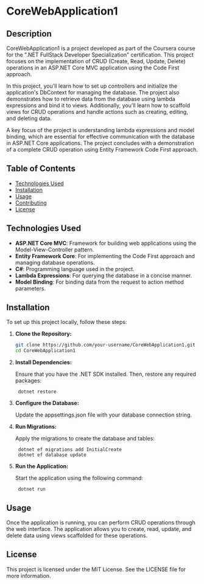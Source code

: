 # CoreWebApplication1

## Description
CoreWebApplication1 is a project developed as part of the Coursera course for the ".NET FullStack Developer Specialization" certification. This project focuses on the implementation of CRUD (Create, Read, Update, Delete) operations in an ASP.NET Core MVC application using the Code First approach.

In this project, you'll learn how to set up controllers and initialize the application's DbContext for managing the database. The project also demonstrates how to retrieve data from the database using lambda expressions and bind it to views. Additionally, you'll learn how to scaffold views for CRUD operations and handle actions such as creating, editing, and deleting data.

A key focus of the project is understanding lambda expressions and model binding, which are essential for effective communication with the database in ASP.NET Core applications. The project concludes with a demonstration of a complete CRUD operation using Entity Framework Code First approach.

## Table of Contents
- [Technologies Used](#technologies-used)
- [Installation](#installation)
- [Usage](#usage)
- [Contributing](#contributing)
- [License](#license)

## Technologies Used
- **ASP.NET Core MVC**: Framework for building web applications using the Model-View-Controller pattern.
- **Entity Framework Core**: For implementing the Code First approach and managing database operations.
- **C#**: Programming language used in the project.
- **Lambda Expressions**: For querying the database in a concise manner.
- **Model Binding**: For binding data from the request to action method parameters.

## Installation
To set up this project locally, follow these steps:

1. **Clone the Repository:**
   ```bash
   git clone https://github.com/your-username/CoreWebApplication1.git
   cd CoreWebApplication1

2. **Install Dependencies:**

    Ensure that you have the .NET SDK installed. Then, restore any required packages:

        dotnet restore

3. **Configure the Database:**

    Update the appsettings.json file with your database connection string.

4. **Run Migrations:**

    Apply the migrations to create the database and tables:

        dotnet ef migrations add InitialCreate
        dotnet ef database update

5. **Run the Application:**

    Start the application using the following command:

        dotnet run


## Usage ##
Once the application is running, you can perform CRUD operations through the web interface. The application allows you to create, read, update, and delete data using views scaffolded for these operations.


## License ##
This project is licensed under the MIT License. See the LICENSE file for more information.
